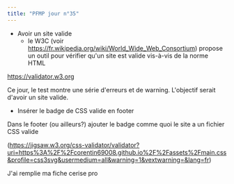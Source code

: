 ```yaml
---
title: "PFMP jour n°35"
---
```


- Avoir un site valide
  - le W3C (voir <https://fr.wikipedia.org/wiki/World_Wide_Web_Consortium>)
    propose un outil pour vérifier qu'un site est valide vis-à-vis de la norme HTML

<https://validator.w3.org>

Ce jour, le test montre une série d'erreurs et de warning. L'objectif serait d'avoir un site valide.

- Insérer le badge de CSS valide en footer

Dans le footer (ou ailleurs?) ajouter le badge comme quoi le site a un fichier CSS valide

(<https://jigsaw.w3.org/css-validator/validator?uri=https%3A%2F%2Fcorentin69008.github.io%2F%2Fassets%2Fmain.css&profile=css3svg&usermedium=all&warning=1&vextwarning=&lang=fr>)


J'ai remplie ma fiche cerise pro